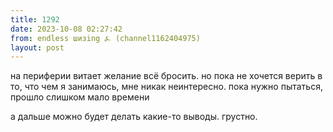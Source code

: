 ```yaml
---
title: 1292
date: 2023-10-08 02:27:42
from: endless шизing ⍼ (channel1162404975)
layout: post
---
```


на периферии витает желание всё бросить. но пока не хочется верить в то, что чем я занимаюсь, мне никак неинтересно. пока нужно пытаться, прошло слишком мало времени 

а дальше можно будет делать какие-то выводы. 
грустно.
